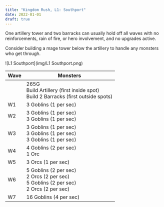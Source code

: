 ```yaml
---
title: "Kingdom Rush, L1: Southport"
date: 2022-01-01
draft: true
---
```


One artillery tower and two barracks can usually hold off all waves with no reinforcements, rain of fire, or hero involvement, and no upgrades active.

Consider building a mage tower below the artillery to handle any monsters who get through.

![L1 Southport](img/L1 Southport.png)

| Wave | Monsters                                                     |
| ---- | ------------------------------------------------------------ |
|      | 265G<br />Build Artillery (first inside spot)<br />Build 2 Barracks (first outside spots) |
| W1   | 3 Goblins (1 per sec)                                        |
| W2   | 3 Goblins (1 per sec)<br />3 Goblins (1 per sec)             |
| W3   | 3 Goblins (1 per sec)<br />3 Goblins (1 per sec)<br />3 Goblins (1 per sec) |
| W4   | 4 Goblins (2 per sec)<br />1 Orc                             |
| W5   | 3 Orcs (1 per sec)                                           |
| W6   | 5 Goblins (2 per sec)<br />2 Orcs (2 per sec)<br />5 Goblins (2 per sec)<br />2 Orcs (2 per sec) |
| W7   | 16 Goblins (4 per sec)                                       |

